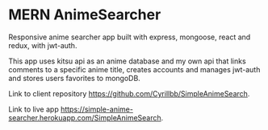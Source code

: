 # MERN AnimeSearcher

Responsive anime searcher app built with express, mongoose, react and redux, with jwt-auth.

This app uses kitsu api as an anime database and my own api that links comments to a specific anime title, creates accounts and manages jwt-auth and stores users favorites to  mongoDB.

Link to client repository https://github.com/Cyrillbb/SimpleAnimeSearch.

Link to live app https://simple-anime-searcher.herokuapp.com/SimpleAnimeSearch.
